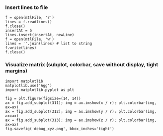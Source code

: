 ### Insert lines to file

```
f = open(mtlFile, 'r')
lines = f.readlines()
f.close()
insertAt = 5
lines.insert(insertAt, newLine)
f = open(mtlFile, 'w')
lines = ''.join(lines) # list to string
f.write(lines)
f.close()
```


### Visualize matrix (subplot, colorbar, save without display, tight margins)

```
import matplotlib
matplotlib.use('Agg')
import matplotlib.pyplot as plt

fig = plt.figure(figsize=(14, 14))
ax = fig.add_subplot(311); img = ax.imshow(x / r); plt.colorbar(img, ax=ax)
ax = fig.add_subplot(312); img = ax.imshow(y / r); plt.colorbar(img, ax=ax)
ax = fig.add_subplot(313); img = ax.imshow(z / r); plt.colorbar(img, ax=ax)
fig.savefig('debug_xyz.png', bbox_inches='tight')
```